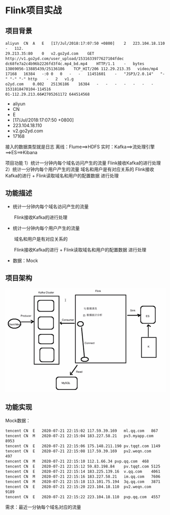 # Flink项目实战

## 项目背景

```log
aliyun	CN	A	E	[17/Jul/2018:17:07:50 +0800]	2	223.104.18.110	-	112.
29.213.35:80	0	v2.go2yd.com	GET	http://v1.go2yd.com/user_upload/1531633977627104fdec
dc68fe7a2c4b96b2226fd3f4c.mp4_bd.mp4	HTTP/1.1	-	bytes 13869056-13885439/25136186	TCP_HIT/206	112.29.213.35	video/mp4	17168	16384	-:0	0	0	-	-	11451601	-	"JSP3/2.0.14"	"-"	"-"	"-"	http	-	2	v1.g
o2yd.com	0.002	25136186	16384	-	-	-	-	-	-	-	1531818470104-114516
01-112.29.213.66#2705261172	644514568
```

- aliyun	
- CN 	
- E
- [17/Jul/2018:17:07:50 +0800]
- 223.104.18.110
- v2.go2yd.com
- 17168

接入的数据类型就是日志
离线：Flume==>HDFS
实时：Kafka==>流处理引擎==>ES==>Kibana

项目功能
1）统计一分钟内每个域名访问产生的流量
	Flink接收Kafka的进行处理
2）统计一分钟内每个用户产生的流量
	域名和用户是有对应关系的
	Flink接收Kafka的进行 + Flink读取域名和用户的配置数据  进行处理

## 功能描述

- 统计一分钟内每个域名访问产生的流量

  ​	Flink接收Kafka的进行处理

- 统计一分钟内每个用户产生的流量

  ​	域名和用户是有对应关系的

  ​	Flink接收Kafka的进行 + Flink读取域名和用户的配置数据  进行处理

- 数据：Mock 

## 项目架构

![image-20200715172309793](../images/image-20200715172309793.png)

## 功能实现

Mock数据：

```
tencent	CN	E	2020-07-21 22:15:02	117.59.39.169	ml.qq.com	867	
tencent	CN	M	2020-07-21 22:15:04	183.227.58.21	pv3.myapp.com	8953	
tencent	CN	E	2020-07-21 22:15:06	175.148.211.190	pv.tqqt.com	1149	
tencent	CN	E	2020-07-21 22:15:08	117.59.39.169	pv2.weqn.com	497	
tencent	CN	M	2020-07-21 22:15:10	112.1.66.34	pvp.qq.com	468	
tencent	CN	E	2020-07-21 22:15:12	59.83.198.84	pv.tqqt.com	5125	
tencent	CN	E	2020-07-21 22:15:14	183.225.139.16	v.qq.com	4061	
tencent	CN	M	2020-07-21 22:15:16	183.227.58.21	im.qq.com	7606	
tencent	CN	M	2020-07-21 22:15:18	113.101.75.194	3q.qq.com	3871	
tencent	CN	E	2020-07-21 22:15:20	223.104.18.110	pv2.weqn.com	9189	
tencent	CN	E	2020-07-21 22:15:22	223.104.18.110	pvp.qq.com	4557	
```

需求：最近一分钠每个域名对应的流量

